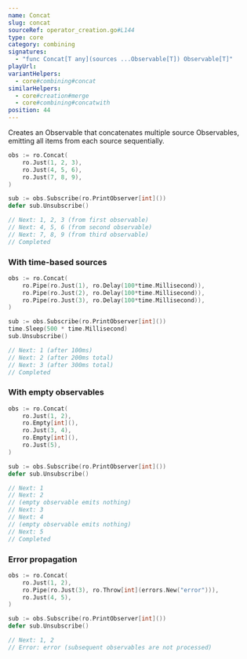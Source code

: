 ```yaml
---
name: Concat
slug: concat
sourceRef: operator_creation.go#L144
type: core
category: combining
signatures:
  - "func Concat[T any](sources ...Observable[T]) Observable[T]"
playUrl:
variantHelpers:
  - core#combining#concat
similarHelpers:
  - core#creation#merge
  - core#combining#concatwith
position: 44
---
```


Creates an Observable that concatenates multiple source Observables, emitting all items from each source sequentially.

```go
obs := ro.Concat(
    ro.Just(1, 2, 3),
    ro.Just(4, 5, 6),
    ro.Just(7, 8, 9),
)

sub := obs.Subscribe(ro.PrintObserver[int]())
defer sub.Unsubscribe()

// Next: 1, 2, 3 (from first observable)
// Next: 4, 5, 6 (from second observable)
// Next: 7, 8, 9 (from third observable)
// Completed
```

### With time-based sources

```go
obs := ro.Concat(
    ro.Pipe(ro.Just(1), ro.Delay(100*time.Millisecond)),
    ro.Pipe(ro.Just(2), ro.Delay(100*time.Millisecond)),
    ro.Pipe(ro.Just(3), ro.Delay(100*time.Millisecond)),
)

sub := obs.Subscribe(ro.PrintObserver[int]())
time.Sleep(500 * time.Millisecond)
sub.Unsubscribe()

// Next: 1 (after 100ms)
// Next: 2 (after 200ms total)
// Next: 3 (after 300ms total)
// Completed
```

### With empty observables

```go
obs := ro.Concat(
    ro.Just(1, 2),
    ro.Empty[int](),
    ro.Just(3, 4),
    ro.Empty[int](),
    ro.Just(5),
)

sub := obs.Subscribe(ro.PrintObserver[int]())
defer sub.Unsubscribe()

// Next: 1
// Next: 2
// (empty observable emits nothing)
// Next: 3
// Next: 4
// (empty observable emits nothing)
// Next: 5
// Completed
```

### Error propagation

```go
obs := ro.Concat(
    ro.Just(1, 2),
    ro.Pipe(ro.Just(3), ro.Throw[int](errors.New("error"))),
    ro.Just(4, 5),
)

sub := obs.Subscribe(ro.PrintObserver[int]())
defer sub.Unsubscribe()

// Next: 1, 2
// Error: error (subsequent observables are not processed)
```
